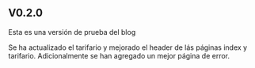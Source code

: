 ## V0.2.0

Esta es una versión de prueba del blog

Se ha actualizado el tarifario y mejorado el header de lás páginas index y tarifario. Adicionalmente se han agregado un mejor página de error.
